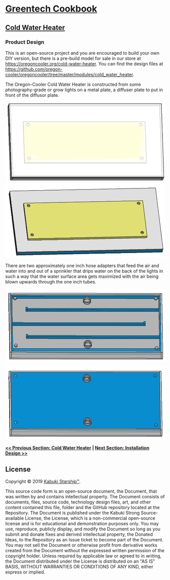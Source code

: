 # [Greentech Cookbook](../)

## [Cold Water Heater](./)

### Product Design

This is an open-source project and you are encouraged to build your own DIY version, but there is a pre-build model for sale in our store at <https://oregoncooler.org/cold-water-heater>. You can find the design files at <https://github.com/oregon-cooler/oregoncooler/tree/master/modules/cold_water_heater>.

The Oregon-Cooler Cold Water Heater is constructed from some photography-grade or grow lights on a metal plate, a diffuser plate to put in front of the diffusor plate.

![Cold Water Heater CAD Model Front](oregon-cooler.oregoncooler.cold_water_heater.front.png)
![Cold Water Heater CAD Model Inside Front](oregon-cooler.oregoncooler.cold_water_heater.inside.front.png)

There are two approximately one inch hose adapters that feed the air and water into and out of a sprinkler that drips water on the back of the lights in such a way that the water surface area gets maximized with the air being blown upwards through the one inch tubes.

![Cold Water Heater CAD Model Inside Rear](oregon-cooler.oregoncooler.cold_water_heater.inside.rear.png)

![Cold Water Heater CAD Model Rear](oregon-cooler.oregoncooler.cold_water_heater.rear.png)

**[<< Previous Section: Cold Water Heater](../cold_water_heater/summary) | [Next Section: Installation Design >>](installation_design.md)**

## License

Copyright © 2019 [Kabuki Starship™](kabukistarship.com).

This source code form is an open-source document, the Document, that was written by and contains intellectual property. The Document consists of documents, files, source code, technology design files, art, and other content contained this file, folder and the GitHub repository located at the Repository. The Document is published under the Kabuki Strong Source-available License, the License, which is a non-commercial open-source license and is for educational and demonstration purposes only. You may use, reproduce, publicly display, and modify the Document so long as you submit and donate fixes and derived intellectual property, the Donated Ideas, to the Repository as an Issue ticket to become part of the Document. You may not sell the Document or otherwise profit from derivative works created from the Document without the expressed written permission of the copyright holder. Unless required by applicable law or agreed to in writing, the Document distributed under the License is distributed on an "AS IS" BASIS, WITHOUT WARRANTIES OR CONDITIONS OF ANY KIND, either express or implied.
